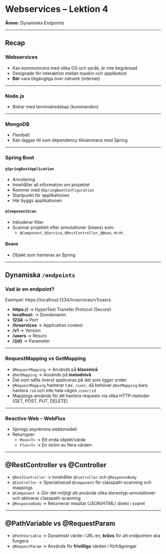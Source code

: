 # Webservices – Lektion 4  
**Ämne:** Dynamiska Endpoints  

---

## **Recap**

### **Webservices**
- Kan kommunicera med olika OS och språk, är inte begränsad  
- Designade för interaktion mellan maskin och applikation  
- **Bör** vara tillgängliga över nätverk (internet)  

---

### **Node.js**
- Bidrar med terminalredskap (kommandon)

---

### **MongoDB**
- Flexibelt  
- Kan läggas till som dependency tillsammans med Spring  

---

### **Spring Boot**

#### **`@SpringBootApplication`**
- Annotering  
- Innehåller all information om projektet  
- Kommer med `@SpringBootConfiguration`  
- Startpunkt för applikationen  
- Här byggs applikationen  

#### **`@ComponentScan`**
- Inkluderar filter  
- Scannar projektet efter annotationer (beans) som:  
  - `@Component`, `@Service`, `@RestController`, `@Bean`, m.m.  

#### **Beans**
- Objekt som hanteras av Spring  

---

## **Dynamiska `/endpoints`**

### **Vad är en endpoint?**
Exempel:
https://localhost:1234/hrservices/v1/users

- **https://** → HyperText Transfer Protocol (Secure)  
- **localhost:** → Domännamn  
- **1234** → Port  
- **/hrservices** → Application context  
- **/v1** → Version  
- **/users** → Resurs  
- **/{id}** → Parameter  

---

### **RequestMapping vs GetMapping**
- `@RequestMapping` → Används på **klassnivå**  
- `@GetMapping` → Används på **metodnivå**  
- Det som sätts överst appliceras på det som ligger under  
- `@RequestMapping` hanterar t.ex. `/user`, då behöver `@GetMapping` bara hantera `/id` och inte hela vägen `/user/id`  
- Mappings används för att hantera requests via olika HTTP-metoder (GET, POST, PUT, DELETE)  

---

### **Reactive Web – WebFlux**
- Springs asynkrona webbmodell  
- Returtyper:  
  - `Mono<T>` → Ett enda objekt/värde  
  - `Flux<T>` → En ström av flera värden  

---

## **@RestController vs @Controller**
- `@RestController` → Innehåller `@Controller` och `@ResponseBody`  
- `@Controller` → Specialiserad `@Component` för classpath-scanning och mappings  
- `@Component` → Gör det möjligt att använda olika stereotyp-annotationer och aktiverar classpath-scanning  
- `@ResponseBody` → Returnerar resultat (JSON/HTML) direkt i svaret  

---

## **@PathVariable vs @RequestParam**
- `@PathVariable` → Dynamiskt värde i URL:en, **krävs** för att endpointen ska fungera  
- `@RequestParam` → Används för **frivilliga** värden i förfrågningar  
